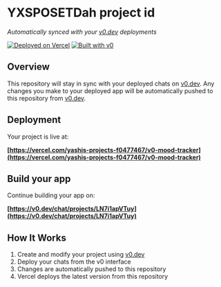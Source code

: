 # YXSPOSETDah project id

*Automatically synced with your [v0.dev](https://v0.dev) deployments*

[![Deployed on Vercel](https://img.shields.io/badge/Deployed%20on-Vercel-black?style=for-the-badge&logo=vercel)](https://vercel.com/yashis-projects-f0477467/v0-mood-tracker)
[![Built with v0](https://img.shields.io/badge/Built%20with-v0.dev-black?style=for-the-badge)](https://v0.dev/chat/projects/LN7i1apVTuy)

## Overview

This repository will stay in sync with your deployed chats on [v0.dev](https://v0.dev).
Any changes you make to your deployed app will be automatically pushed to this repository from [v0.dev](https://v0.dev).

## Deployment

Your project is live at:

**[https://vercel.com/yashis-projects-f0477467/v0-mood-tracker](https://vercel.com/yashis-projects-f0477467/v0-mood-tracker)**

## Build your app

Continue building your app on:

**[https://v0.dev/chat/projects/LN7i1apVTuy](https://v0.dev/chat/projects/LN7i1apVTuy)**

## How It Works

1. Create and modify your project using [v0.dev](https://v0.dev)
2. Deploy your chats from the v0 interface
3. Changes are automatically pushed to this repository
4. Vercel deploys the latest version from this repository